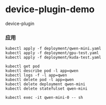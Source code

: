 # device-plugin-demo
device-plugin


### 应用
```shell
kubectl apply -f deployment/qwen-mini.yaml
kubectl apply -f deployment/gpu-test.yaml
kubectl apply -f deployment/kuda-test.yaml

```

```shell
kubectl get pod 
kubectl describe pod -l app=qwen 
kubectl logs -f -l app=qwen
kubectl delete pod -l app=qwen
kubectl delete deployment qwen-mini
kubectl delete statefulset qwen-mini

kubectl exec -it qwen-mini-0 -- sh


```